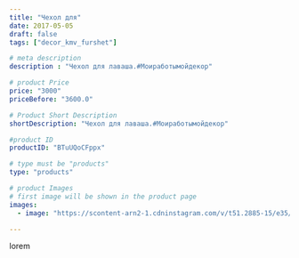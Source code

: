 ```yaml
---
title: "Чехол для"
date: 2017-05-05
draft: false
tags: ["decor_kmv_furshet"]

# meta description
description : "Чехол для лаваша.#Моиработымойдекор"

# product Price
price: "3000"
priceBefore: "3600.0"

# Product Short Description
shortDescription: "Чехол для лаваша.#Моиработымойдекор"

#product ID
productID: "BTuUQoCFppx"

# type must be "products"
type: "products"

# product Images
# first image will be shown in the product page
images:
  - image: "https://scontent-arn2-1.cdninstagram.com/v/t51.2885-15/e35/18299875_428914254136611_3342863640221974528_n.jpg?se=8&tp=1&_nc_ht=scontent-arn2-1.cdninstagram.com&_nc_cat=103&_nc_ohc=oeo_frmCIkoAX9ezKWy&oh=a48b5e787af27eede3f93fa208c24c47&oe=6074015E&ig_cache_key=MTUwODIzMjAyODY0MjI1MzQyNQ%3D%3D.2"

---
```

lorem
